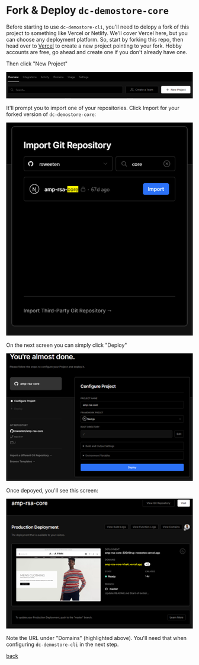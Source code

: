 # Fork & Deploy `dc-demostore-core`

Before starting to use `dc-demostore-cli`, you'll need to delopy a fork of this project to something like Vercel or Netlify. We'll cover Vercel here, but you can choose any deployment platform. So, start by forking this repo, then head over to [Vercel](https://vercel.com/) to create a new project pointing to your fork. Hobby accounts are free, go ahead and create one if you don't already have one.

Then click "New Project"

![Vercel Create Project](../media/vercel-create.png)

It'll prompt you to import one of your repositories. Click Import for your forked version of `dc-demostore-core`:

![Vercel Import Forked Project](../media/vercel-import.png)

On the next screen you can simply click "Deploy"

![Vercel Import Forked Project](../media/vercel-deploy.png)

Once depoyed, you'll see this screen:

![Vercel Import Forked Project](../media/vercel-deployed.png)

Note the URL under "Domains" (highlighted above). You'll need that when configuring `dc-demostore-cli` in the next step.

[back](../README.md)